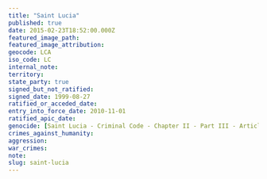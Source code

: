 ```yaml
---
title: "Saint Lucia"
published: true
date: 2015-02-23T18:52:00.000Z
featured_image_path:
featured_image_attribution:
geocode: LCA
iso_code: LC
internal_note:
territory:
state_party: true
signed_but_not_ratified:
signed_date: 1999-08-27
ratified_or_acceded_date:
entry_into_force_date: 2010-11-01
ratified_apic_date:
genocide: [Saint Lucia - Criminal Code - Chapter II - Part III - Article 358](https://iccdb.hrlc.net/data/doc/794/keyword/46/)
crimes_against_humanity:
aggression:
war_crimes:
note:
slug: saint-lucia
---
```

